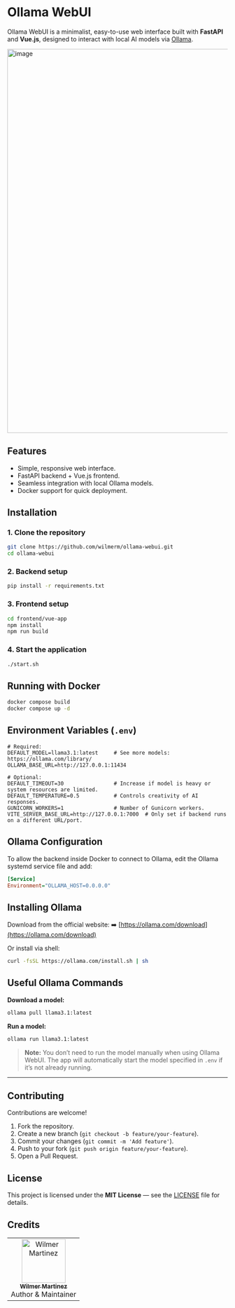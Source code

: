 # Ollama WebUI

Ollama WebUI is a minimalist, easy-to-use web interface built with **FastAPI** and **Vue.js**, designed to interact with local AI models via [Ollama](https://ollama.com/).

<img width="1234" height="876" alt="image" src="https://github.com/user-attachments/assets/0dd4c163-446e-457f-92da-deb7805cf6d0" />

## Features
- Simple, responsive web interface.
- FastAPI backend + Vue.js frontend.
- Seamless integration with local Ollama models.
- Docker support for quick deployment.

## Installation

### 1. Clone the repository
```bash
git clone https://github.com/wilmerm/ollama-webui.git
cd ollama-webui
````

### 2. Backend setup

```bash
pip install -r requirements.txt
```

### 3. Frontend setup

```bash
cd frontend/vue-app
npm install
npm run build
```

### 4. Start the application

```bash
./start.sh
```

## Running with Docker

```bash
docker compose build
docker compose up -d
```

## Environment Variables (`.env`)

```env
# Required:
DEFAULT_MODEL=llama3.1:latest     # See more models: https://ollama.com/library/
OLLAMA_BASE_URL=http://127.0.0.1:11434

# Optional:
DEFAULT_TIMEOUT=30                # Increase if model is heavy or system resources are limited.
DEFAULT_TEMPERATURE=0.5           # Controls creativity of AI responses.
GUNICORN_WORKERS=1                # Number of Gunicorn workers.
VITE_SERVER_BASE_URL=http://127.0.0.1:7000  # Only set if backend runs on a different URL/port.
```

## Ollama Configuration

To allow the backend inside Docker to connect to Ollama, edit the Ollama systemd service file and add:

```ini
[Service]
Environment="OLLAMA_HOST=0.0.0.0"
```

## Installing Ollama

Download from the official website:
➡️ [https://ollama.com/download](https://ollama.com/download)

Or install via shell:

```bash
curl -fsSL https://ollama.com/install.sh | sh
```

## Useful Ollama Commands

**Download a model:**

```bash
ollama pull llama3.1:latest
```

**Run a model:**

```bash
ollama run llama3.1:latest
```

> **Note:** You don’t need to run the model manually when using Ollama WebUI. The app will automatically start the model specified in `.env` if it’s not already running.

---

## Contributing

Contributions are welcome!

1. Fork the repository.
2. Create a new branch (`git checkout -b feature/your-feature`).
3. Commit your changes (`git commit -m 'Add feature'`).
4. Push to your fork (`git push origin feature/your-feature`).
5. Open a Pull Request.

## License

This project is licensed under the **MIT License** — see the [LICENSE](LICENSE) file for details.

## Credits

<table>
    <tr>
        <td align="center">
            <a href="https://github.com/wilmerm">
                <img src="https://github.com/wilmerm.png" width="100px;" alt="Wilmer Martinez"/><br />
                <sub><b>Wilmer Martinez</b></sub>
            </a>
            <br/>Author & Maintainer
        </td>
    </tr>
</table>
